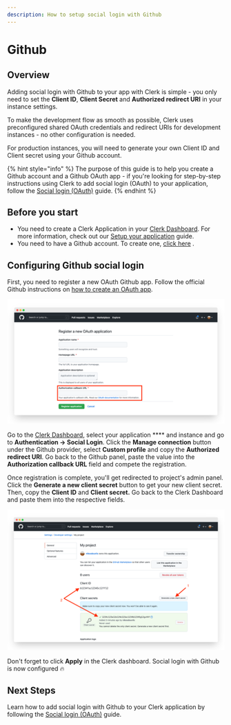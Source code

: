 ```yaml
---
description: How to setup social login with Github
---
```


# Github

## Overview

Adding social login with Github to your app with Clerk is simple -  you only need to set the **Client ID**, **Client Secret** and **Authorized redirect URI** in your instance settings.

To make the development flow as smooth as possible, Clerk uses preconfigured shared OAuth credentials and redirect URIs for development instances - no other configuration is needed.&#x20;

For production instances, you will need to generate your own Client ID and Client secret using your Github account.

{% hint style="info" %}
The purpose of this guide is to help you create a Github account and a Github OAuth app - if you're looking for step-by-step instructions using Clerk to add social login (OAuth) to your application, follow the [Social login (OAuth)](../../popular-guides/social-login-oauth.md) guide.
{% endhint %}

## Before you start

* You need to create a Clerk Application in your [Clerk Dashboard](https://dashboard.clerk.dev). For more information, check out our [Setup your application](../../popular-guides/setup-your-application.md) guide.
* You need to have a Github account. To create one, [click here](https://github.com/signup) .

## Configuring Github social login

First, you need to register a new OAuth Github app. Follow the official Github instructions on [how to create an OAuth app](https://docs.github.com/en/developers/apps/building-oauth-apps/creating-an-oauth-app).

![Registering an OAuth Github app](../../.gitbook/assets/screely-1628426717069.png)

Go to the [Clerk Dashboard](https://dashboard.clerk.dev), select your application **** and instance and go to **Authentication -> Social Login**. Click the **Manage connection** button under the Github provider, select **Custom profile** and copy the **Authorized redirect URI**. Go back to the Github panel, paste the value into the **Authorization callback URL** field and compete the registration.

Once registration is complete, you'll get redirected to project's admin panel. Click the **Generate a new client secret** button to get your new client secret. Then, copy the **Client ID** and **Client secret.** Go back to the Clerk Dashboard and paste them into the respective fields.

![Obtaining the Client ID and Client secret](../../.gitbook/assets/screely-1628427343412.png)

Don't forget to click **Apply** in the Clerk dashboard. Social login with Github is now configured 🔥&#x20;

## Next Steps

Learn how to add social login with Github to your Clerk application by following the [Social login (OAuth)](../../popular-guides/social-login-oauth.md) guide.
